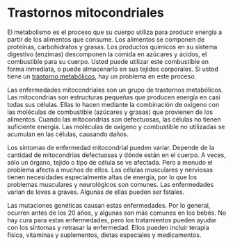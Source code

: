 Trastornos mitocondriales
=========================


El metabolismo es el proceso que su cuerpo utiliza para producir energía a partir de los alimentos que consume. Los alimentos se componen de proteínas, carbohidratos y grasas. Los productos químicos en su sistema digestivo (enzimas) descomponen la comida en azúcares y ácidos, el combustible para su cuerpo. Usted puede utilizar este combustible en forma inmediata, o puede almacenarlo en sus tejidos corporales. Si usted tiene un [trastorno metabólicos](https://medlineplus.gov/spanish/metabolicdisorders.html), hay un problema en este proceso.


Las enfermedades mitocondriales son un grupo de trastornos metabólicos. Las mitocondrias son estructuras pequeñas que producen energía en casi todas sus células. Ellas lo hacen mediante la combinación de oxígeno con las moléculas de combustible (azúcares y grasas) que provienen de los alimentos. Cuando las mitocondrias son defectuosas, las células no tienen suficiente energía. Las moléculas de oxígeno y combustible no utilizadas se acumulan en las células, causando daños.


Los síntomas de enfermedad mitocondrial pueden variar. Depende de la cantidad de mitocondrias defectuosas y dónde están en el cuerpo. A veces, sólo un órgano, tejido o tipo de célula se ve afectada. Pero a menudo el problema afecta a muchos de ellos. Las células musculares y nerviosas tienen necesidades especialmente altas de energía, por lo que los problemas musculares y neurológicos son comunes. Las enfermedades varían de leves a graves. Algunas de ellas pueden ser fatales.


Las mutaciones genéticas causan estas enfermedades. Por lo general, ocurren antes de los 20 años, y algunas son más comunes en los bebés. No hay cura para estas enfermedades, pero los tratamientos pueden ayudar con los síntomas y retrasar la enfermedad. Ellos pueden incluir terapia física, vitaminas y suplementos, dietas especiales y medicamentos.

